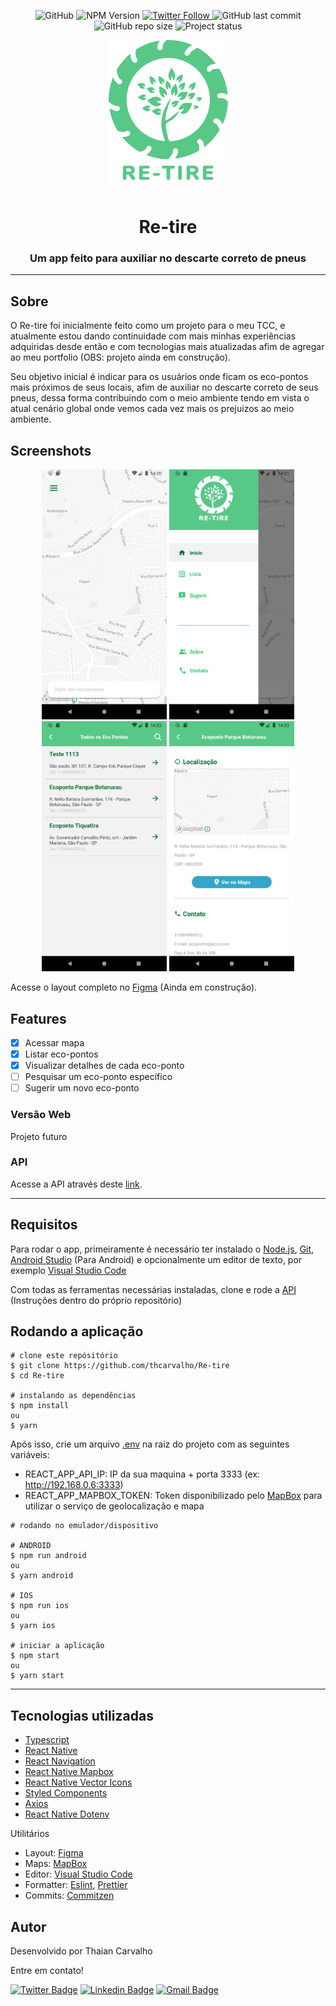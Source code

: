 <p align="center">
  <img alt="GitHub" src="https://img.shields.io/github/license/thcarvalho/Re-tire">
  <img alt="NPM Version" src="https://img.shields.io/badge/npm-6.14.8-red">
  <a href="https://twitter.com/thaian_carvalho">
    <img alt="Twitter Follow" src="https://img.shields.io/twitter/follow/thaian_carvalho?style=social">
  <a>    
  <img alt="GitHub last commit" src="https://img.shields.io/github/last-commit/thcarvalho/Re-tire">
  <img alt="GitHub repo size" src="https://img.shields.io/github/repo-size/thcarvalho/Re-tire">
  <img alt="Project status" src="https://img.shields.io/badge/status-development-blue">
</p>

<p align="center">
  <img alt="Logo" src="./github/assets/logo.png">
  <h1 align="center">Re-tire</h1>
  <h3 align="center">Um app feito para auxiliar no descarte correto de pneus</h3>
</p>


---

## Sobre

O Re-tire foi inicialmente feito como um projeto para o meu TCC, e atualmente estou dando continuidade com mais minhas experiências adquiridas desde então e com tecnologias mais atualizadas afim de agregar ao meu portfolio (OBS: projeto ainda em construção).

Seu objetivo inicial é indicar para os usuários onde ficam os eco-pontos mais próximos de seus locais, afim de auxiliar no descarte correto de seus pneus, dessa forma contribuindo com o meio ambiente tendo em vista o atual cenário global onde vemos cada vez mais os prejuizos ao meio ambiente.

## Screenshots
<p align="center">
  <img alt="map" src="./github/screenshots/map.png" width="200px">
  <img alt="drawer" src="./github/screenshots/drawer.png" width="200px">
  <img alt="list" src="./github/screenshots/list.png" width="200px">
  <img alt="details" src="./github/screenshots/details.png" width="200px">
</p>

Acesse o layout completo no [Figma](https://www.figma.com/file/Ki4aM1OaqvQ5oJpsgcDpL5/Re-Tire-Mobile?node-id=0%3A1) (Ainda em construção).

## Features

- [x] Acessar mapa
- [x] Listar eco-pontos
- [x] Visualizar detalhes de cada eco-ponto
- [ ] Pesquisar um eco-ponto específico
- [ ] Sugerir um novo eco-ponto

### Versão Web

Projeto futuro

### API

Acesse a API através deste [link](https://github.com/thcarvalho/api-retire).

---

## Requisitos

Para rodar o app, primeiramente é necessário ter instalado o [Node.js](https://nodejs.org/en/), [Git](https://git-scm.com/), [Android Studio](https://developer.android.com/studio) (Para Android) e opcionalmente um editor de texto, por exemplo [Visual Studio Code](https://code.visualstudio.com/)

Com todas as ferramentas necessárias instaladas, clone e rode a [API](https://github.com/thcarvalho/api-retire) (Instruções dentro do próprio repositório)


## Rodando a aplicação

```
# clone este repósitório
$ git clone https://github.com/thcarvalho/Re-tire
$ cd Re-tire

# instalando as dependências
$ npm install
ou
$ yarn

```

Após isso, crie um arquivo [.env](https://www.npmjs.com/package/dotenv) na raiz do projeto com as seguintes variáveis:

- REACT_APP_API_IP: IP da sua maquina + porta 3333 (ex: http://192.168.0.6:3333)
- REACT_APP_MAPBOX_TOKEN: Token disponibilizado pelo [MapBox](https://www.mapbox.com/) para utilizar o serviço de geolocalização e mapa

```
# rodando no emulador/dispositivo

# ANDROID
$ npm run android 
ou
$ yarn android

# IOS
$ npm run ios 
ou
$ yarn ios

# iniciar a aplicação
$ npm start
ou
$ yarn start
```

---

## Tecnologias utilizadas

- [Typescript](https://www.typescriptlang.org/)
- [React Native](https://reactnative.dev/)
- [React Navigation](https://reactnavigation.org/)
- [React Native Mapbox](https://github.com/react-native-mapbox-gl/maps)
- [React Native Vector Icons](https://github.com/oblador/react-native-vector-icons)
- [Styled Components](https://styled-components.com/)
- [Axios](https://github.com/axios/axios)
- [React Native Dotenv](https://www.npmjs.com/package/react-native-dotenv)

Utilitários

- Layout: [Figma](https://www.figma.com/)
- Maps: [MapBox](https://www.mapbox.com/)
- Editor: [Visual Studio Code](https://code.visualstudio.com/)
- Formatter: [Eslint](https://eslint.org/), [Prettier](https://prettier.io/)
- Commits: [Commitzen](https://github.com/commitizen/cz-cli)

## Autor

Desenvolvido por Thaian Carvalho

Entre em contato!

[![Twitter Badge](https://img.shields.io/badge/-@thaian_carvalho-1ca0f1?style=flat-square&labelColor=1ca0f1&logo=twitter&logoColor=white&link=https://twitter.com/thaian_carvalho)](https://twitter.com/thaian_carvalho) 
[![Linkedin Badge](https://img.shields.io/badge/-Thaian-blue?style=flat-square&logo=Linkedin&logoColor=white&link=https://www.linkedin.com/in/thaian-carvalho-033753178/)](https://www.linkedin.com/in/thaian-carvalho-033753178/) 
[![Gmail Badge](https://img.shields.io/badge/-th29.br@gmail.com-c14438?style=flat-square&logo=Gmail&logoColor=white&link=mailto:th29.br@gmail.com)](mailto:th29.br@gmail.com)
